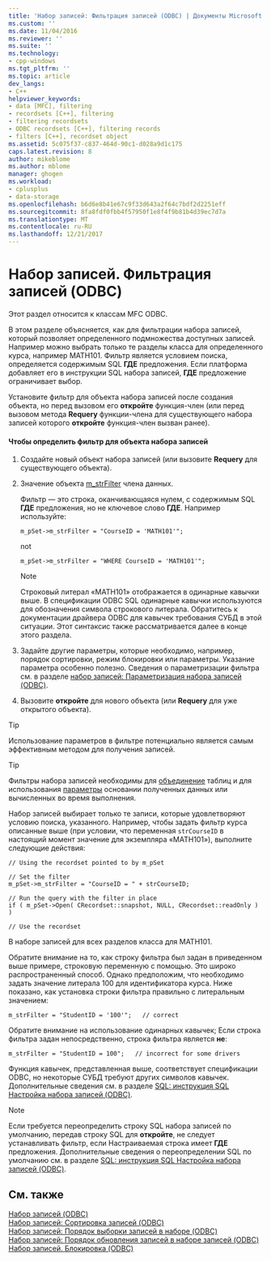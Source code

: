 ```yaml
---
title: 'Набор записей: Фильтрация записей (ODBC) | Документы Microsoft'
ms.custom: ''
ms.date: 11/04/2016
ms.reviewer: ''
ms.suite: ''
ms.technology:
- cpp-windows
ms.tgt_pltfrm: ''
ms.topic: article
dev_langs:
- C++
helpviewer_keywords:
- data [MFC], filtering
- recordsets [C++], filtering
- filtering recordsets
- ODBC recordsets [C++], filtering records
- filters [C++], recordset object
ms.assetid: 5c075f37-c837-464d-90c1-d028a9d1c175
caps.latest.revision: 8
author: mikeblome
ms.author: mblome
manager: ghogen
ms.workload:
- cplusplus
- data-storage
ms.openlocfilehash: b6d6e8b41e67c9f33d643a2f64c7bdf2d2251eff
ms.sourcegitcommit: 8fa8fdf0fbb4f57950f1e8f4f9b81b4d39ec7d7a
ms.translationtype: MT
ms.contentlocale: ru-RU
ms.lasthandoff: 12/21/2017
---
```

# <a name="recordset-filtering-records-odbc"></a>Набор записей. Фильтрация записей (ODBC)
Этот раздел относится к классам MFC ODBC.  
  
 В этом разделе объясняется, как для фильтрации набора записей, который позволяет определенного подмножества доступных записей. Например можно выбрать только те разделы класса для определенного курса, например MATH101. Фильтр является условием поиска, определяется содержимым SQL **ГДЕ** предложения. Если платформа добавляет его в инструкции SQL набора записей, **ГДЕ** предложение ограничивает выбор.  
  
 Установите фильтр для объекта набора записей после создания объекта, но перед вызовом его **откройте** функция-член (или перед вызовом метода **Requery** функции-члена для существующего набора записей которого **откройте** функция-член вызван ранее).  
  
#### <a name="to-specify-a-filter-for-a-recordset-object"></a>Чтобы определить фильтр для объекта набора записей  
  
1.  Создайте новый объект набора записей (или вызовите **Requery** для существующего объекта).  
  
2.  Значение объекта [m_strFilter](../../mfc/reference/crecordset-class.md#m_strfilter) члена данных.  
  
     Фильтр — это строка, оканчивающаяся нулем, с содержимым SQL **ГДЕ** предложения, но не ключевое слово **ГДЕ**. Например используйте:  
  
    ```  
    m_pSet->m_strFilter = "CourseID = 'MATH101'";  
    ```  
  
     not  
  
    ```  
    m_pSet->m_strFilter = "WHERE CourseID = 'MATH101'";  
    ```  
  
    > [!NOTE]
    >  Строковый литерал «MATH101» отображается в одинарные кавычки выше. В спецификации ODBC SQL одинарные кавычки используются для обозначения символа строкового литерала. Обратитесь к документации драйвера ODBC для кавычек требования СУБД в этой ситуации. Этот синтаксис также рассматривается далее в конце этого раздела.  
  
3.  Задайте другие параметры, которые необходимо, например, порядок сортировки, режим блокировки или параметры. Указание параметра особенно полезно. Сведения о параметризации фильтра см. в разделе [набор записей: Параметризация набора записей (ODBC)](../../data/odbc/recordset-parameterizing-a-recordset-odbc.md).  
  
4.  Вызовите **откройте** для нового объекта (или **Requery** для уже открытого объекта).  
  
> [!TIP]
>  Использование параметров в фильтре потенциально является самым эффективным методом для получения записей.  
  
> [!TIP]
>  Фильтры набора записей необходимы для [объединение](../../data/odbc/recordset-performing-a-join-odbc.md) таблиц и для использования [параметры](../../data/odbc/recordset-parameterizing-a-recordset-odbc.md) основании полученных данных или вычисленных во время выполнения.  
  
 Набор записей выбирает только те записи, которые удовлетворяют условию поиска, указанного. Например, чтобы задать фильтр курса описанные выше (при условии, что переменная `strCourseID` в настоящий момент значение для экземпляра «MATH101»), выполните следующие действия:  
  
```  
// Using the recordset pointed to by m_pSet  
  
// Set the filter  
m_pSet->m_strFilter = "CourseID = " + strCourseID;   
  
// Run the query with the filter in place  
if ( m_pSet->Open( CRecordset::snapshot, NULL, CRecordset::readOnly ) )  
  
// Use the recordset  
```  
  
 В наборе записей для всех разделов класса для MATH101.  
  
 Обратите внимание на то, как строку фильтра был задан в приведенном выше примере, строковую переменную с помощью. Это широко распространенный способ. Однако предположим, что необходимо задать значение литерала 100 для идентификатора курса. Ниже показано, как установка строки фильтра правильно с литеральным значением:  
  
```  
m_strFilter = "StudentID = '100'";   // correct  
```  
  
 Обратите внимание на использование одинарных кавычек; Если строка фильтра задан непосредственно, строка фильтра является **не**:  
  
```  
m_strFilter = "StudentID = 100";   // incorrect for some drivers  
```  
  
 Функция кавычек, представленная выше, соответствует спецификации ODBC, но некоторые СУБД требуют других символов кавычек. Дополнительные сведения см. в разделе [SQL: инструкция SQL Настройка набора записей (ODBC)](../../data/odbc/sql-customizing-your-recordsets-sql-statement-odbc.md).  
  
> [!NOTE]
>  Если требуется переопределить строку SQL набора записей по умолчанию, передав строку SQL для **откройте**, не следует устанавливать фильтр, если Настраиваемая строка имеет **ГДЕ** предложения. Дополнительные сведения о переопределении SQL по умолчанию см. в разделе [SQL: инструкция SQL Настройка набора записей (ODBC)](../../data/odbc/sql-customizing-your-recordsets-sql-statement-odbc.md).  
  
## <a name="see-also"></a>См. также  
 [Набор записей (ODBC)](../../data/odbc/recordset-odbc.md)   
 [Набор записей: Сортировка записей (ODBC)](../../data/odbc/recordset-sorting-records-odbc.md)   
 [Набор записей: Порядок выборки записей в наборе (ODBC)](../../data/odbc/recordset-how-recordsets-select-records-odbc.md)   
 [Набор записей: Порядок обновления записей в наборе записей (ODBC)](../../data/odbc/recordset-how-recordsets-update-records-odbc.md)   
 [Набор записей. Блокировка (ODBC)](../../data/odbc/recordset-locking-records-odbc.md)
